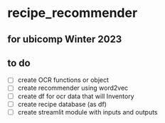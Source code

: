 # recipe_recommender

## for ubicomp Winter 2023

## to do 
- [ ] create OCR functions or object
- [ ] create recommender using word2vec
- [ ] create df for ocr data that will Inventory
- [ ] create recipe database (as df)
- [ ] create streamlit module with inputs and outputs
